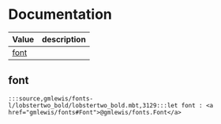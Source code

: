 # Documentation
|Value|description|
|---|---|
|[font](#font)||

## font

```moonbit
:::source,gmlewis/fonts-l/lobstertwo_bold/lobstertwo_bold.mbt,3129:::let font : <a href="gmlewis/fonts#Font">@gmlewis/fonts.Font</a>
```

